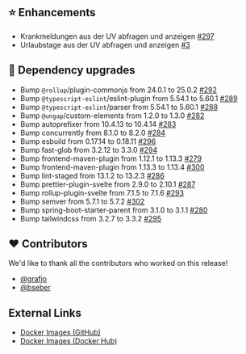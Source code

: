 ## ⭐ Enhancements

- Krankmeldungen aus der UV abfragen und anzeigen [#297](https://github.com/urlaubsverwaltung/zeiterfassung/issues/297)
- Urlaubstage aus der UV abfragen und anzeigen [#3](https://github.com/urlaubsverwaltung/zeiterfassung/issues/3)

## 🔨 Dependency upgrades

- Bump `@rollup`/plugin-commonjs from 24.0.1 to 25.0.2 [#292](https://github.com/urlaubsverwaltung/zeiterfassung/pull/292)
- Bump `@typescript-eslint`/eslint-plugin from 5.54.1 to 5.60.1 [#289](https://github.com/urlaubsverwaltung/zeiterfassung/pull/289)
- Bump `@typescript-eslint`/parser from 5.54.1 to 5.60.1 [#288](https://github.com/urlaubsverwaltung/zeiterfassung/pull/288)
- Bump `@ungap`/custom-elements from 1.2.0 to 1.3.0 [#282](https://github.com/urlaubsverwaltung/zeiterfassung/pull/282)
- Bump autoprefixer from 10.4.13 to 10.4.14 [#283](https://github.com/urlaubsverwaltung/zeiterfassung/pull/283)
- Bump concurrently from 8.1.0 to 8.2.0 [#284](https://github.com/urlaubsverwaltung/zeiterfassung/pull/284)
- Bump esbuild from 0.17.14 to 0.18.11 [#296](https://github.com/urlaubsverwaltung/zeiterfassung/pull/296)
- Bump fast-glob from 3.2.12 to 3.3.0 [#294](https://github.com/urlaubsverwaltung/zeiterfassung/pull/294)
- Bump frontend-maven-plugin from 1.12.1 to 1.13.3 [#279](https://github.com/urlaubsverwaltung/zeiterfassung/pull/279)
- Bump frontend-maven-plugin from 1.13.3 to 1.13.4 [#300](https://github.com/urlaubsverwaltung/zeiterfassung/pull/300)
- Bump lint-staged from 13.1.2 to 13.2.3 [#286](https://github.com/urlaubsverwaltung/zeiterfassung/pull/286)
- Bump prettier-plugin-svelte from 2.9.0 to 2.10.1 [#287](https://github.com/urlaubsverwaltung/zeiterfassung/pull/287)
- Bump rollup-plugin-svelte from 7.1.5 to 7.1.6 [#293](https://github.com/urlaubsverwaltung/zeiterfassung/pull/293)
- Bump semver from 5.7.1 to 5.7.2 [#302](https://github.com/urlaubsverwaltung/zeiterfassung/pull/302)
- Bump spring-boot-starter-parent from 3.1.0 to 3.1.1 [#280](https://github.com/urlaubsverwaltung/zeiterfassung/pull/280)
- Bump tailwindcss from 3.2.7 to 3.3.2 [#295](https://github.com/urlaubsverwaltung/zeiterfassung/pull/295)

## ❤️ Contributors

We'd like to thank all the contributors who worked on this release!

- [@grafjo](https://github.com/grafjo)
- [@bseber](https://github.com/bseber)
## External Links

- [Docker Images (GitHub)](https://github.com/urlaubsverwaltung/zeiterfassung/pkgs/container/zeiterfassung%2Fzeiterfassung)
- [Docker Images (Docker Hub)](https://hub.docker.com/r/urlaubsverwaltung/zeiterfassung)
